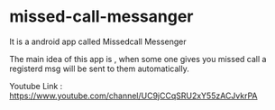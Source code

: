 # missed-call-messanger


It is a android app  called Missedcall Messenger

The main idea of this app is , when some one gives you missed call a registerd msg will be sent to them automatically.

Youtube Link : https://www.youtube.com/channel/UC9jCCqSRU2xY55zACJvkrPA
